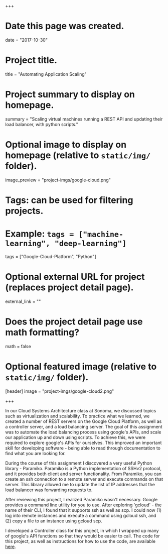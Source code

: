 +++
# Date this page was created.
date = "2017-10-30"

# Project title.
title = "Automating Application Scaling"

# Project summary to display on homepage.
summary = "Scaling virtual machines running a REST API and updating their load balancer, with python scripts."

# Optional image to display on homepage (relative to `static/img/` folder).
image_preview = "project-imgs/google-cloud.png"

# Tags: can be used for filtering projects.
# Example: `tags = ["machine-learning", "deep-learning"]`
tags = ["Google-Cloud-Platform", "Python"]

# Optional external URL for project (replaces project detail page).
external_link = ""

# Does the project detail page use math formatting?
math = false

# Optional featured image (relative to `static/img/` folder).
[header]
image = "project-imgs/google-cloud2.png"

+++

In our Cloud Systems Architecture class at Sonoma, we discussed topics such as virtualization and scalability.
To practice what we learned, we created a number of REST servers on the Google Cloud Platform, as well as a controller server, and a load balancing server. The goal of this assignment was to automate the load balancing process using google's APIs, and scale our application up and down using scripts. To achieve this, we were required to explore google's APIs for ourselves. This improved an important skill for developing software - being able to read through documentation to find what you are looking for.  

During the course of this assignment I discovered a very useful Python library - Paramiko. Paramiko is a Python implementation of SSHv2 protocol, and it provides both client and server functionality. From Paramiko, you can create an ssh connection to a remote server and execute commands on that server. This library allowed me to update the list of IP addresses that the load balancer was forwarding requests to.

After reviewing this project, I realized Paramiko wasn't necessary. Google provides a command line utility for you to use. After exploring 'gcloud' - the name of their CLI, I found that it supports ssh as well as scp. I could now (1) log into remote instances and execute a command using gcloud ssh, and (2) copy a file to an instance using gcloud scp.

I developed a Controller class for this project, in which I wrapped up many of google's API functions so that they would be easier to call. The code for this project, as well as instructions for how to use the code, are available [here](https://github.com/michaeldito/Google-Cloud-Scripts).
